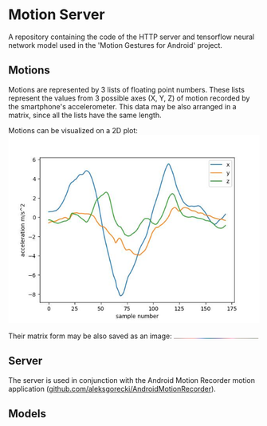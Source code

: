 # Motion Server

A repository containing the code of the HTTP server and tensorflow neural network model used in the 'Motion Gestures for Android' project.

## Motions

Motions are represented by 3 lists of floating point numbers. These lists represent the values from 3 possible axes (X, Y, Z) of motion recorded by the smartphone's accelerometer. This data may be also arranged in a matrix, since all the lists have the same length.

Motions can be visualized on a 2D plot:
![](readme_res/motionplot.jpg)

Their matrix form may be also saved as an image:
![](readme_res/motionimage.bmp)

## Server

The server is used in conjunction with the Android Motion Recorder motion application ([github.com/aleksgorecki/AndroidMotionRecorder](https://github.com/aleksgorecki/AndroidMotionRecorder)).

## Models

